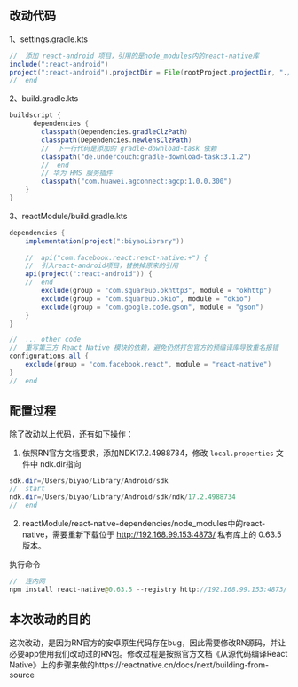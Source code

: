 ## 改动代码

1、settings.gradle.kts

```java
//  添加 react-android 项目，引用的是node_modules内的react-native库
include(":react-android")
project(":react-android").projectDir = File(rootProject.projectDir, "./reactModule/react-native-dependencies/node_modules/react-native/ReactAndroid")
//  end
```

2、build.gradle.kts

```java
buildscript {
      dependencies {
        classpath(Dependencies.gradleClzPath)
        classpath(Dependencies.newlensClzPath)
        //  下一行代码是添加的 gradle-download-task 依赖
        classpath("de.undercouch:gradle-download-task:3.1.2")
        //	end
        // 华为 HMS 服务插件
        classpath("com.huawei.agconnect:agcp:1.0.0.300")
    }
}
```

3、reactModule/build.gradle.kts

```java
dependencies {
    implementation(project(":biyaoLibrary"))
      
    //  api("com.facebook.react:react-native:+") {
    //  引入react-android项目，替换掉原来的引用
    api(project(":react-android")) {
    //	end
        exclude(group = "com.squareup.okhttp3", module = "okhttp")
        exclude(group = "com.squareup.okio", module = "okio")
        exclude(group = "com.google.code.gson", module = "gson")
    }
}

//	... other code
//	重写第三方 React Native 模块的依赖，避免仍然打包官方的预编译库导致重名报错
configurations.all {
    exclude(group = "com.facebook.react", module = "react-native")
}
//	end
```

## 配置过程

除了改动以上代码，还有如下操作：

1. 依照RN官方文档要求，添加NDK17.2.4988734，修改 `local.properties` 文件中 ndk.dir指向

```java
sdk.dir=/Users/biyao/Library/Android/sdk
//	start
ndk.dir=/Users/biyao/Library/Android/sdk/ndk/17.2.4988734
//	end
```

2. reactModule/react-native-dependencies/node_modules中的react-native，需要重新下载位于 http://192.168.99.153:4873/ 私有库上的 0.63.5 版本。

执行命令

```java
//  连内网
npm install react-native@0.63.5 --registry http://192.168.99.153:4873/
```



## 本次改动的目的

这次改动，是因为RN官方的安卓原生代码存在bug，因此需要修改RN源码，并让必要app使用我们改动过的RN包。修改过程是按照官方文档《从源代码编译React Native》上的步骤来做的https://reactnative.cn/docs/next/building-from-source